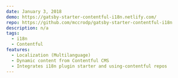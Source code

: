 ```yaml
---
date: January 3, 2018
demo: https://gatsby-starter-contentful-i18n.netlify.com/
repo: https://github.com/mccrodp/gatsby-starter-contentful-i18n
description: n/a
tags:
  - i18n
  - Contentful
features:
  - Localization (Multilanguage)
  - Dynamic content from Contentful CMS
  - Integrates i18n plugin starter and using-contentful repos
---
```

